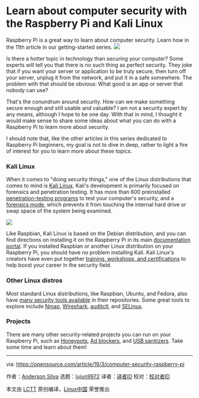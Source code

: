 [#]: collector: (lujun9972)
[#]: translator: (hopefully2333)
[#]: reviewer: ( )
[#]: publisher: ( )
[#]: url: ( )
[#]: subject: (Learn about computer security with the Raspberry Pi and Kali Linux)
[#]: via: (https://opensource.com/article/19/3/computer-security-raspberry-pi)
[#]: author: (Anderson Silva https://opensource.com/users/ansilva)

Learn about computer security with the Raspberry Pi and Kali Linux
======
Raspberry Pi is a great way to learn about computer security. Learn how in the 11th article in our getting-started series.
![](https://opensource.com/sites/default/files/styles/image-full-size/public/lead-images/security_privacy_lock.png?itok=ZWjrpFzx)

Is there a hotter topic in technology than securing your computer? Some experts will tell you that there is no such thing as perfect security. They joke that if you want your server or application to be truly secure, then turn off your server, unplug it from the network, and put it in a safe somewhere. The problem with that should be obvious: What good is an app or server that nobody can use?

That's the conundrum around security. How can we make something secure enough and still usable and valuable? I am not a security expert by any means, although I hope to be one day. With that in mind, I thought it would make sense to share some ideas about what you can do with a Raspberry Pi to learn more about security.

I should note that, like the other articles in this series dedicated to Raspberry Pi beginners, my goal is not to dive in deep, rather to light a fire of interest for you to learn more about these topics.

### Kali Linux

When it comes to "doing security things," one of the Linux distributions that comes to mind is [Kali Linux][1]. Kali's development is primarily focused on forensics and penetration testing. It has more than 600 preinstalled [penetration-testing programs][2] to test your computer's security, and a [forensics mode][3], which prevents it from touching the internal hard drive or swap space of the system being examined.

![](https://opensource.com/sites/default/files/uploads/raspberrypi_11_kali.png)

Like Raspbian, Kali Linux is based on the Debian distribution, and you can find directions on installing it on the Raspberry Pi in its main [documentation portal][4]. If you installed Raspbian or another Linux distribution on your Raspberry Pi, you should have no problem installing Kali. Kali Linux's creators have even put together [training, workshops, and certifications][5] to help boost your career in the security field.

### Other Linux distros

Most standard Linux distributions, like Raspbian, Ubuntu, and Fedora, also have [many security tools available][6] in their repositories. Some great tools to explore include [Nmap][7], [Wireshark][8], [auditctl][9], and [SELinux][10].

### Projects

There are many other security-related projects you can run on your Raspberry Pi, such as [Honeypots][11], [Ad blockers][12], and [USB sanitizers][13]. Take some time and learn about them!

--------------------------------------------------------------------------------

via: https://opensource.com/article/19/3/computer-security-raspberry-pi

作者：[Anderson Silva][a]
选题：[lujun9972][b]
译者：[译者ID](https://github.com/译者ID)
校对：[校对者ID](https://github.com/校对者ID)

本文由 [LCTT](https://github.com/LCTT/TranslateProject) 原创编译，[Linux中国](https://linux.cn/) 荣誉推出

[a]: https://opensource.com/users/ansilva
[b]: https://github.com/lujun9972
[1]: https://www.kali.org/
[2]: https://en.wikipedia.org/wiki/Kali_Linux#Development
[3]: https://docs.kali.org/general-use/kali-linux-forensics-mode
[4]: https://docs.kali.org/kali-on-arm/install-kali-linux-arm-raspberry-pi
[5]: https://www.kali.org/penetration-testing-with-kali-linux/
[6]: https://linuxblog.darkduck.com/2019/02/9-best-linux-based-security-tools.html
[7]: https://nmap.org/
[8]: https://www.wireshark.org/
[9]: https://linux.die.net/man/8/auditctl
[10]: https://opensource.com/article/18/7/sysadmin-guide-selinux
[11]: https://trustfoundry.net/honeypi-easy-honeypot-raspberry-pi/
[12]: https://pi-hole.net/
[13]: https://www.circl.lu/projects/CIRCLean/
